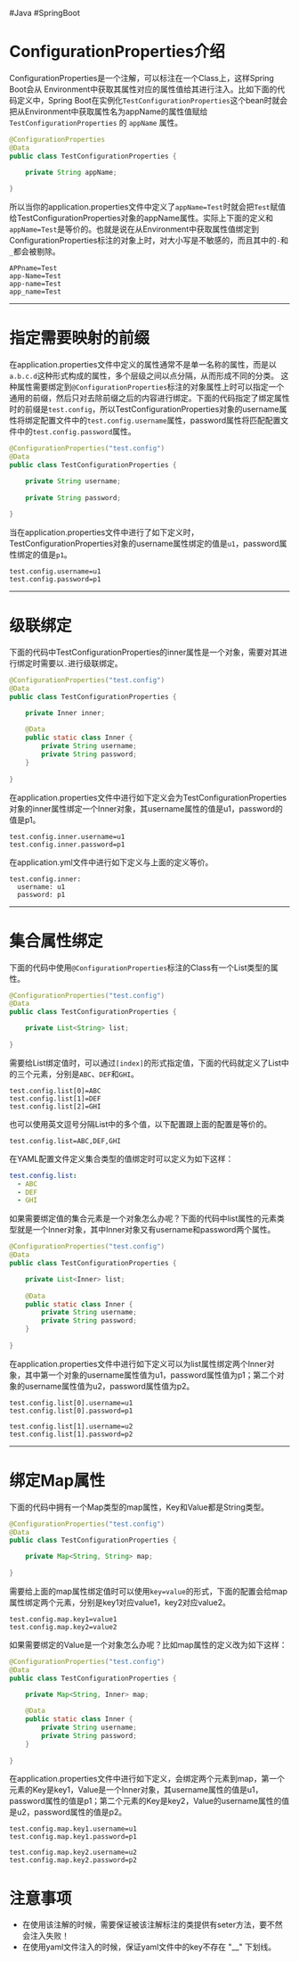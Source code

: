 #Java #SpringBoot 

# ConfigurationProperties介绍
ConfigurationProperties是一个注解，可以标注在一个Class上，这样Spring Boot会从 Environment中获取其属性对应的属性值给其进行注入。比如下面的代码定义中，Spring Boot在实例化`TestConfigurationProperties`这个bean时就会把从Environment中获取属性名为appName的属性值赋给 `TestConfigurationProperties` 的 `appName` 属性。

```java
@ConfigurationProperties
@Data
public class TestConfigurationProperties {

    private String appName;
    
}
```

所以当你的application.properties文件中定义了`appName=Test`时就会把`Test`赋值给TestConfigurationProperties对象的appName属性。实际上下面的定义和`appName=Test`是等价的。也就是说在从Environment中获取属性值绑定到ConfigurationProperties标注的对象上时，对大小写是不敏感的，而且其中的`-`和`_`都会被剔除。
```properties 
APPname=Test
app-Name=Test
app-name=Test
app_name=Test
```

---

# 指定需要映射的前缀
在application.properties文件中定义的属性通常不是单一名称的属性，而是以`a.b.c.d`这种形式构成的属性，多个层级之间以点分隔，从而形成不同的分类。
这种属性需要绑定到`@ConfigurationProperties`标注的对象属性上时可以指定一个通用的前缀，然后只对去除前缀之后的内容进行绑定。下面的代码指定了绑定属性时的前缀是`test.config`，所以TestConfigurationProperties对象的username属性将绑定配置文件中的`test.config.username`属性，password属性将匹配配置文件中的`test.config.password`属性。
```java
@ConfigurationProperties("test.config")
@Data
public class TestConfigurationProperties {

    private String username;
    
    private String password;
    
}
```

当在application.properties文件中进行了如下定义时，TestConfigurationProperties对象的username属性绑定的值是`u1`，password属性绑定的值是`p1`。
```properties
test.config.username=u1
test.config.password=p1
```

--- 
# 级联绑定
下面的代码中TestConfigurationProperties的inner属性是一个对象，需要对其进行绑定时需要以`.`进行级联绑定。

```java
@ConfigurationProperties("test.config")
@Data
public class TestConfigurationProperties {

    private Inner inner;
    
    @Data
    public static class Inner {
        private String username;
        private String password;
    }
    
}
```

在application.properties文件中进行如下定义会为TestConfigurationProperties对象的inner属性绑定一个Inner对象，其username属性的值是u1，password的值是p1。
```properties
test.config.inner.username=u1
test.config.inner.password=p1
```

在application.yml文件中进行如下定义与上面的定义等价。
```properties
test.config.inner:
  username: u1
  password: p1
```

---

# 集合属性绑定
下面的代码中使用`@ConfigurationProperties`标注的Class有一个List类型的属性。
```java
@ConfigurationProperties("test.config")
@Data
public class TestConfigurationProperties {

    private List<String> list;
    
}
```

需要给List绑定值时，可以通过`[index]`的形式指定值，下面的代码就定义了List中的三个元素，分别是`ABC`、`DEF`和`GHI`。
```properties
test.config.list[0]=ABC
test.config.list[1]=DEF
test.config.list[2]=GHI
```

也可以使用英文逗号分隔List中的多个值，以下配置跟上面的配置是等价的。
```properties
test.config.list=ABC,DEF,GHI
```

在YAML配置文件定义集合类型的值绑定时可以定义为如下这样：
```yaml
test.config.list:
  - ABC
  - DEF
  - GHI
```

如果需要绑定值的集合元素是一个对象怎么办呢？下面的代码中list属性的元素类型就是一个Inner对象，其中Inner对象又有username和password两个属性。
```java
@ConfigurationProperties("test.config")
@Data
public class TestConfigurationProperties {

    private List<Inner> list;
    
    @Data
    public static class Inner {
        private String username;
        private String password;
    }
    
}
```

在application.properties文件中进行如下定义可以为list属性绑定两个Inner对象，其中第一个对象的username属性值为u1，password属性值为p1；第二个对象的username属性值为u2，password属性值为p2。
```properties
test.config.list[0].username=u1
test.config.list[0].password=p1

test.config.list[1].username=u2
test.config.list[1].password=p2
```

--- 
# 绑定Map属性
下面的代码中拥有一个Map类型的map属性，Key和Value都是String类型。
```java
@ConfigurationProperties("test.config")
@Data
public class TestConfigurationProperties {

    private Map<String, String> map;
    
}
```

需要给上面的map属性绑定值时可以使用`key=value`的形式，下面的配置会给map属性绑定两个元素，分别是key1对应value1，key2对应value2。

```properties
test.config.map.key1=value1
test.config.map.key2=value2
```

如果需要绑定的Value是一个对象怎么办呢？比如map属性的定义改为如下这样：
```java
@ConfigurationProperties("test.config")
@Data
public class TestConfigurationProperties {

    private Map<String, Inner> map;
    
    @Data
    public static class Inner {
        private String username;
        private String password;
    }
    
}
```

在application.properties文件中进行如下定义，会绑定两个元素到map，第一个元素的Key是key1，Value是一个Inner对象，其username属性的值是u1，password属性的值是p1；第二个元素的Key是key2，Value的username属性的值是u2，password属性的值是p2。

```properties
test.config.map.key1.username=u1
test.config.map.key1.password=p1

test.config.map.key2.username=u2
test.config.map.key2.password=p2
```



# 注意事项
- 在使用该注解的时候，需要保证被该注解标注的类提供有seter方法，要不然会注入失败！
- 在使用yaml文件注入的时候，保证yaml文件中的key不存在 "__" 下划线。

